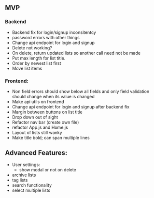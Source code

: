 ## MVP

### Backend

- Backend fix for login/signup inconsitentcy
- password errors with other things
- Change api endpoint for login and signup
- Delete not working?
- On delete, return updated lists so another call need not be made
- Put max length for list title.
- Order by newest list first
- Move list items

### Frontend:

- Non field errors should show below all fields and only field validation should
  change when its value is changed
- Make api utils on frontend
- Change api endpoint for login and signup after backend fix
- Margin between buttons on list title
- Drop down out of sight
- Refactor nav bar (create own file)
- refactor App.js and Home.js
- Layout of lists still wanky
- Make title bold; can span multiple lines

## Advanced Features:

- User settings:
  - show modal or not on delete
- archive lists
- tag lists
- search functionality
- select multiple lists
